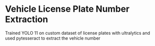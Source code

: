 # Vehicle License Plate Number Extraction
Trained YOLO 11 on custom dataset of license plates with ultralytics and used pytesseract to extract the vehicle number
